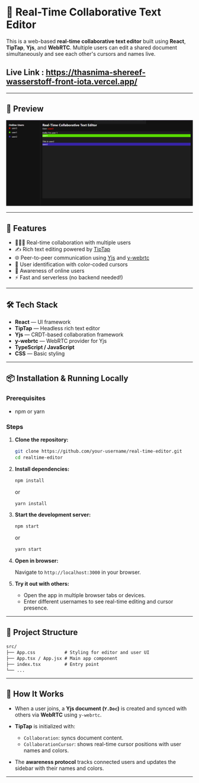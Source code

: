 # 📝 Real-Time Collaborative Text Editor

This is a web-based **real-time collaborative text editor** built using **React**, **TipTap**, **Yjs**, and **WebRTC**. Multiple users can edit a shared document simultaneously and see each other's cursors and names live.

## Live Link : https://thasnima-shereef-wasserstoff-front-iota.vercel.app/

---

## 📸 Preview

![Website Preview](./editor.png) <!-- Optional: Add a preview GIF or another screenshot -->

---
## 🚀 Features

* 🧑‍🤝‍🧑 Real-time collaboration with multiple users
* ✍️ Rich text editing powered by [TipTap](https://tiptap.dev/)
* 🌐 Peer-to-peer communication using [Yjs](https://yjs.dev/) and [y-webrtc](https://github.com/yjs/y-webrtc)
* 👤 User identification with color-coded cursors
* 🧠 Awareness of online users
* ⚡ Fast and serverless (no backend needed!)

---

## 🛠️ Tech Stack

* **React** — UI framework
* **TipTap** — Headless rich text editor
* **Yjs** — CRDT-based collaboration framework
* **y-webrtc** — WebRTC provider for Yjs
* **TypeScript / JavaScript**
* **CSS** — Basic styling

---

## 📦 Installation & Running Locally

### Prerequisites

* npm or yarn

### Steps

1. **Clone the repository:**

   ```bash
   git clone https://github.com/your-username/real-time-editor.git
   cd realtime-editor
   ```

2. **Install dependencies:**

   ```bash
   npm install
   ```

   or

   ```bash
   yarn install
   ```

3. **Start the development server:**

   ```bash
   npm start
   ```

   or

   ```bash
   yarn start
   ```

4. **Open in browser:**

   Navigate to `http://localhost:3000` in your browser.

5. **Try it out with others:**

   * Open the app in multiple browser tabs or devices.
   * Enter different usernames to see real-time editing and cursor presence.

---

## 📁 Project Structure

```
src/
├── App.css           # Styling for editor and user UI
├── App.tsx / App.jsx # Main app component
├── index.tsx         # Entry point
└── ...
```

---

## 🧠 How It Works

* When a user joins, a **Yjs document (`Y.Doc`)** is created and synced with others via **WebRTC** using `y-webrtc`.
* **TipTap** is initialized with:

  * `Collaboration`: syncs document content.
  * `CollaborationCursor`: shows real-time cursor positions with user names and colors.
* The **awareness protocol** tracks connected users and updates the sidebar with their names and colors.

---
